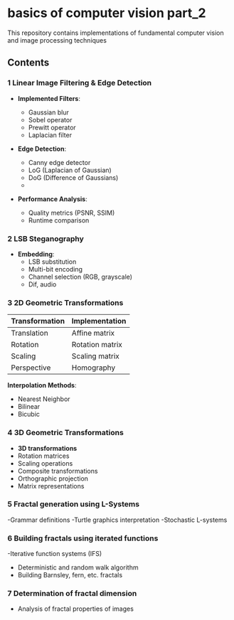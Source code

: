 # basics of computer vision part_2

This repository contains implementations of fundamental computer vision and image processing techniques

## Contents

### 1 Linear Image Filtering & Edge Detection

- **Implemented Filters**:
  - Gaussian blur
  - Sobel operator
  - Prewitt operator
  - Laplacian filter
    
- **Edge Detection**:
  - Canny edge detector
  - LoG (Laplacian of Gaussian)
  - DoG (Difference of Gaussians)
  - 
- **Performance Analysis**:
  - Quality metrics (PSNR, SSIM)
  - Runtime comparison

### 2 LSB Steganography

- **Embedding**:
  - LSB substitution
  - Multi-bit encoding
  - Channel selection (RGB, grayscale)
  - Dif, audio


### 3 2D Geometric Transformations

| Transformation | Implementation |
|---------------|----------------|
| Translation   | Affine matrix  |
| Rotation      | Rotation matrix|
| Scaling       | Scaling matrix |
| Perspective   | Homography     |

**Interpolation Methods**:
- Nearest Neighbor
- Bilinear
- Bicubic

### 4 3D Geometric Transformations

- **3D transformations**
- Rotation matrices
- Scaling operations
- Composite transformations
- Orthographic projection
- Matrix representations

### 5 Fractal generation using L-Systems

-Grammar definitions
-Turtle graphics interpretation
-Stochastic L-systems

### 6 Building fractals using iterated functions

-Iterative function systems (IFS)
- Deterministic and random walk algorithm
- Building Barnsley, fern, etc. fractals

### 7 Determination of fractal dimension

- Analysis of fractal properties of images

